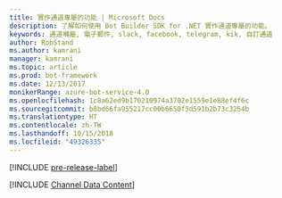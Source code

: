 ```yaml
---
title: 實作通道專屬的功能 | Microsoft Docs
description: 了解如何使用 Bot Builder SDK for .NET 實作通道專屬的功能。
keywords: 通道囀屬, 電子郵件, slack, facebook, telegram, kik, 自訂通道
author: RobStand
ms.author: kamrani
manager: kamrani
ms.topic: article
ms.prod: bot-framework
ms.date: 12/13/2017
monikerRange: azure-bot-service-4.0
ms.openlocfilehash: 1c8a62ed9b170210974a3702e1559e1e88ef4f6c
ms.sourcegitcommit: b8bd66fa955217cc00b6650f5d591b2b73c3254b
ms.translationtype: HT
ms.contentlocale: zh-TW
ms.lasthandoff: 10/15/2018
ms.locfileid: "49326335"
---
```

[!INCLUDE [pre-release-label](../includes/pre-release-label.md)]

[!INCLUDE [Channel Data Content](../includes/snippet-channeldata.md)]
